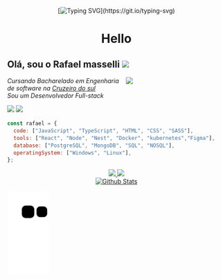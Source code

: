 <div align="center">
  
[![Typing SVG](https://readme-typing-svg.demolab.com?font=Fira+Code&size=30&pause=1000&color=38F7AC&center=true&vCenter=true&width=435&lines=Hello,+World!)](https://git.io/typing-svg)

  <h1>Hello</h1>
  
</div>

<h2> Olá, sou o Rafael masselli <img src="https://media.giphy.com/media/mGcNjsfWAjY5AEZNw6/giphy.gif" width="50"></h2>
<img align='right' src="https://media4.giphy.com/media/l2Sq5uCb4GpCFHGQ8/200w.webp?cid=ecf05e472llcwrl3jgi6ldgby6cws38i80l7dpgfji1f9ssc&rid=200w.webp&ct=g" width="230">
<p><em>Cursando Bacharelado em Engenharia de software na <a href="https://www.cruzeirodosul.edu.br/">Cruzeiro do sul</a></br>Sou um Desenvolvedor Full-stack</em></p>

<div>
  <a href = "mailto:rafaelmasselli0@gmail.com"><img src="https://img.shields.io/badge/-Gmail-%23333?style=for-the-badge&logo=gmail&logoColor=white" target="_blank"></a>
 <a href="https://www.linkedin.com/in/rafaelmasselli/" target="_blank"><img src= "https://img.shields.io/badge/LinkedIn-0077B5?style=for-the-badge&logo=linkedin&logoColor=white">
</div>

```javascript
const rafael = {
  code: ["JavaScript", "TypeScript", "HTML", "CSS", "SASS"],
  tools: ["React", "Node", "Nest", "Docker", "kubernetes","Figma"],
  database: ["PostgreSQL", "MongoDB", "SQL", "NOSQL"],
  operatingSystem: ["Windows", "Linux"],
};
```

<div align="center">
  <a href="https://github.com/rafaelmasselli">
   <img height="180em" src="https://github-readme-stats.vercel.app/api?username=rafaelmasselli&show_icons=true&theme=dark&include_all_commits=true&count_private=true"/>
   <img height="180em" src="https://github-readme-stats.vercel.app/api/top-langs/?username=rafaelmasselli&layout=compact&langs_count=7&theme=dark"/>
  </a>
</div>

<div align="center">
    <a href="https://www.linkedin.com/in/rafael-masselli-740921214/">
    <img src="https://raw.githubusercontent.com/bornmay/bornmay/Update/svg/Bottom.svg" alt="Github Stats" />
</div>

![Snake animation](https://github.com/rafaelmasselli/rafaelmasselli/blob/output/github-contribution-grid-snake.svg)
